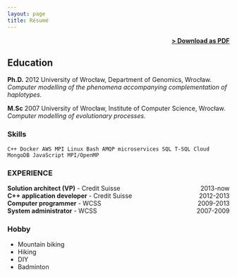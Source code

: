 ```yaml
---
layout: page
title: Résumé
---
```


<span style="float: right; "><a href="{{ '/assets/WojciechWaga.pdf' | prepend: site.baseurl }}"><strong>> Download as PDF</strong></a> </span>
<br>

## Education
**Ph.D.** 2012 University of Wrocław, Department of Genomics, Wrocław. *Computer modelling of the phenomena accompanying complementation of haplotypes.*

**M.Sc** 2007 University of Wrocław, Institute of Computer Science, Wrocław. *Computer modelling of evolutionary processes.*


### Skills
``` C++ Docker AWS MPI Linux Bash AMQP microservices SQL T-SQL Cloud MongoDB JavaScript MPI/OpenMP ``` 

### EXPERIENCE

**Solution architect (VP)** - Credit Suisse <span style="float: right; ">2013-now</span>  
**C++ application developer** - Credit Suisse <span style="float: right; ">2012-2013</span>  
**Computer programmer** - WCSS <span style="float: right; ">2009-2013</span>  
**System administrator** - WCSS <span style="float: right; ">2007-2009</span>  


### Hobby
 * Mountain biking
 * Hiking
 * DIY
 * Badminton
